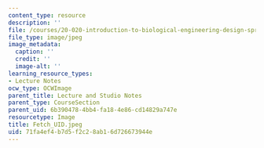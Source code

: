 ```yaml
---
content_type: resource
description: ''
file: /courses/20-020-introduction-to-biological-engineering-design-spring-2009/71fa4ef4b7d5f2c28ab16d726673944e_Fetch_UID.jpeg
file_type: image/jpeg
image_metadata:
  caption: ''
  credit: ''
  image-alt: ''
learning_resource_types:
- Lecture Notes
ocw_type: OCWImage
parent_title: Lecture and Studio Notes
parent_type: CourseSection
parent_uid: 6b390478-4bb4-fa18-4e86-cd14829a747e
resourcetype: Image
title: Fetch_UID.jpeg
uid: 71fa4ef4-b7d5-f2c2-8ab1-6d726673944e
---
```

